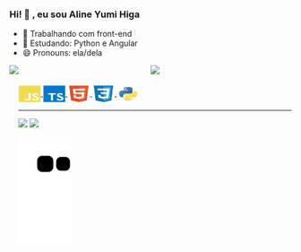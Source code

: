 ### Hi! 👋 , eu sou Aline Yumi Higa
- 🔭 Trabalhando com front-end 
- 🌱 Estudando: Python e Angular 
- 😄 Pronouns: ela/dela
<div align="center">
  <a href="https://github.com/AlineyHiga">
  <img height="180em" src="https://github-readme-stats.vercel.app/api?username=AlineyHiga&show_icons=true&theme=dracula&include_all_commits=true&count_private=true"/ align="left">
  <img height="180em" src="https://github-readme-stats.vercel.app/api/top-langs/?username=AlineyHiga&layout=compact&langs_count=7&theme=dracula"/>
</div>
<div style="display: inline_block"><br>
  <img align="center" alt="Rafa-Js" height="30" width="40" src="https://raw.githubusercontent.com/devicons/devicon/master/icons/javascript/javascript-plain.svg">
  <img align="center" alt="Rafa-Ts" height="30" width="40" src="https://raw.githubusercontent.com/devicons/devicon/master/icons/typescript/typescript-plain.svg">
  <img align="center" alt="Rafa-HTML" height="30" width="40" src="https://raw.githubusercontent.com/devicons/devicon/master/icons/html5/html5-original.svg">
  <img align="center" alt="Rafa-CSS" height="30" width="40" src="https://raw.githubusercontent.com/devicons/devicon/master/icons/css3/css3-original.svg">
  <img align="center" alt="Rafa-Python" height="30" width="40" src="https://raw.githubusercontent.com/devicons/devicon/master/icons/python/python-original.svg">
</div>
<hr>

<div> 
  <a href = "mailto:alineyhiga@gmail.com"><img src="https://img.shields.io/badge/-Gmail-%23333?style=for-the-badge&logo=gmail&logoColor=white" target="_blank"></a>
  <a href="https://www.linkedin.com/in/aline-yumi-higa-14a3101b3/" target="_blank"><img src="https://img.shields.io/badge/-LinkedIn-%230077B5?style=for-the-badge&logo=linkedin&logoColor=white" target="_blank"></a> 
 
  ![Snake animation](https://github.com/AlineyHiga/AlineyHiga/blob/output/github-contribution-grid-snake.svg)
 
</div>
